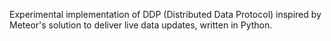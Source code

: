 Experimental implementation of DDP (Distributed Data Protocol) inspired by Meteor's solution to deliver live data updates, written in Python.
